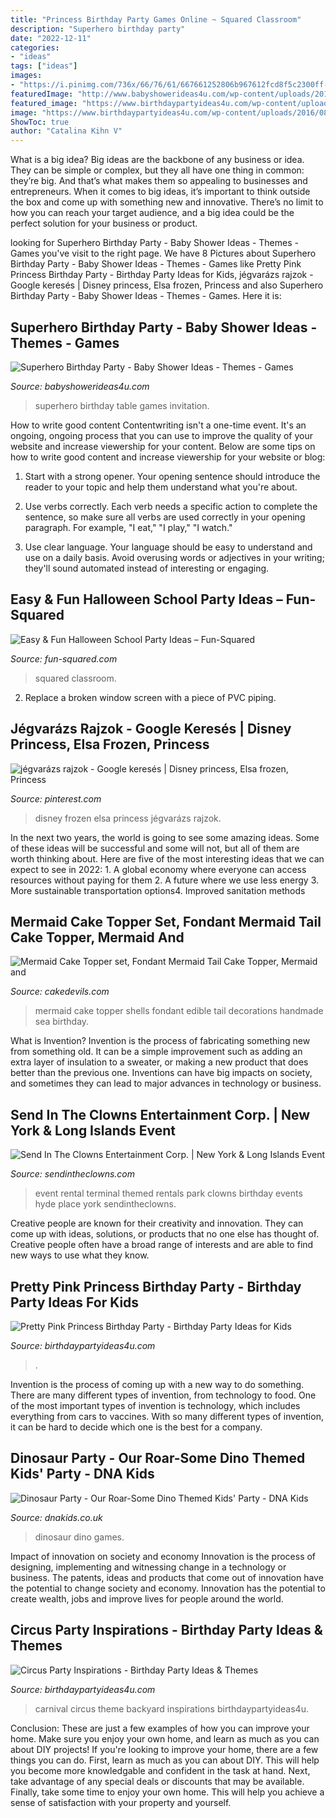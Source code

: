 ```yaml
---
title: "Princess Birthday Party Games Online ~ Squared Classroom"
description: "Superhero birthday party"
date: "2022-12-11"
categories:
- "ideas"
tags: ["ideas"]
images:
- "https://i.pinimg.com/736x/66/76/61/667661252806b967612fcd8f5c2300ff--frozen-snow-frozen-disney.jpg"
featuredImage: "http://www.babyshowerideas4u.com/wp-content/uploads/2014/05/superhero-birthday-party-ideas-table-setting-little-capes-and-masks-682x1024.jpg"
featured_image: "https://www.birthdaypartyideas4u.com/wp-content/uploads/2016/08/pretty-pink-princess-birthday-party-food-table.jpg"
image: "https://www.birthdaypartyideas4u.com/wp-content/uploads/2016/08/pretty-pink-princess-birthday-party-food-table.jpg"
ShowToc: true
author: "Catalina Kihn V"
---
```



What is a big idea?
Big ideas are the backbone of any business or idea. They can be simple or complex, but they all have one thing in common: they’re big. And that’s what makes them so appealing to businesses and entrepreneurs. When it comes to big ideas, it’s important to think outside the box and come up with something new and innovative. There’s no limit to how you can reach your target audience, and a big idea could be the perfect solution for your business or product.

	

		
looking for Superhero Birthday Party - Baby Shower Ideas - Themes - Games you've visit to the right page. We have 8 Pictures about Superhero Birthday Party - Baby Shower Ideas - Themes - Games like Pretty Pink Princess Birthday Party - Birthday Party Ideas for Kids, jégvarázs rajzok - Google keresés | Disney princess, Elsa frozen, Princess and also Superhero Birthday Party - Baby Shower Ideas - Themes - Games. Here it is:
		
    
## Superhero Birthday Party - Baby Shower Ideas - Themes - Games

<img loading=lazy src="http://www.babyshowerideas4u.com/wp-content/uploads/2014/05/superhero-birthday-party-ideas-table-setting-little-capes-and-masks-682x1024.jpg" onerror="this.onerror=null;this.src='https://tse3.mm.bing.net/th?id=OIP.WqOaw8PXkrcZSVBjPyrcsgHaLH&amp;pid=15.1';" alt="Superhero Birthday Party - Baby Shower Ideas - Themes - Games">

_Source: babyshowerideas4u.com_

>superhero birthday table games invitation. 

	

How to write good content
Contentwriting isn't a one-time event. It's an ongoing, ongoing process that you can use to improve the quality of your website and increase viewership for your content. Below are some tips on how to write good content and increase viewership for your website or blog: 
1) Start with a strong opener. Your opening sentence should introduce the reader to your topic and help them understand what you're about. 

2) Use verbs correctly. Each verb needs a specific action to complete the sentence, so make sure all verbs are used correctly in your opening paragraph. For example, "I eat," "I play," "I watch." 

3) Use clear language. Your language should be easy to understand and use on a daily basis. Avoid overusing words or adjectives in your writing; they'll sound automated instead of interesting or engaging.

    
## Easy &amp; Fun Halloween School Party Ideas – Fun-Squared

<img loading=lazy src="https://fun-squared.com/wp-content/uploads/2016/10/KidsHalloweenClassPartyIdeas.jpg" onerror="this.onerror=null;this.src='https://tse2.mm.bing.net/th?id=OIP.DN6U5TbuwMEi1UqqNagfhAHaKh&amp;pid=15.1';" alt="Easy &amp; Fun Halloween School Party Ideas – Fun-Squared">

_Source: fun-squared.com_

>squared classroom. 

	

2. Replace a broken window screen with a piece of PVC piping.

    
## Jégvarázs Rajzok - Google Keresés | Disney Princess, Elsa Frozen, Princess

<img loading=lazy src="https://i.pinimg.com/736x/66/76/61/667661252806b967612fcd8f5c2300ff--frozen-snow-frozen-disney.jpg" onerror="this.onerror=null;this.src='https://tse4.mm.bing.net/th?id=OIP.o_D7VeIPVVQbViNHF6gF0AAAAA&amp;pid=15.1';" alt="jégvarázs rajzok - Google keresés | Disney princess, Elsa frozen, Princess">

_Source: pinterest.com_

>disney frozen elsa princess jégvarázs rajzok. 

	

In the next two years, the world is going to see some amazing ideas. Some of these ideas will be successful and some will not, but all of them are worth thinking about. Here are five of the most interesting ideas that we can expect to see in 2022: 1. A global economy where everyone can access resources without paying for them 2. A future where we use less energy 3. More sustainable transportation options4. Improved sanitation methods
    
## Mermaid Cake Topper Set, Fondant Mermaid Tail Cake Topper, Mermaid And

<img loading=lazy src="http://www.cakedevils.com/uploads/1/0/9/0/10905695/s275947749466006588_p3597_i3_w640.jpeg" onerror="this.onerror=null;this.src='https://tse1.mm.bing.net/th?id=OIP.e9EdvDh1m-03bJDlnerubwHaGL&amp;pid=15.1';" alt="Mermaid Cake Topper set, Fondant Mermaid Tail Cake Topper, Mermaid and">

_Source: cakedevils.com_

>mermaid cake topper shells fondant edible tail decorations handmade sea birthday. 

	

What is Invention?
Invention is the process of fabricating something new from something old. It can be a simple improvement such as adding an extra layer of insulation to a sweater, or making a new product that does better than the previous one. Inventions can have big impacts on society, and sometimes they can lead to major advances in technology or business.

    
## Send In The Clowns Entertainment Corp. | New York &amp; Long Islands Event

<img loading=lazy src="https://sendintheclowns.com/event_terminal_index_files/vlb_images1/event_terminal04.jpg" onerror="this.onerror=null;this.src='https://tse2.mm.bing.net/th?id=OIP.tns5sIIgQCsdOEfCjius-gHaEK&amp;pid=15.1';" alt="Send In The Clowns Entertainment Corp. | New York &amp; Long Islands Event">

_Source: sendintheclowns.com_

>event rental terminal themed rentals park clowns birthday events hyde place york sendintheclowns. 

	

Creative people are known for their creativity and innovation. They can come up with ideas, solutions, or products that no one else has thought of. Creative people often have a broad range of interests and are able to find new ways to use what they know.

    
## Pretty Pink Princess Birthday Party - Birthday Party Ideas For Kids

<img loading=lazy src="https://www.birthdaypartyideas4u.com/wp-content/uploads/2016/08/pretty-pink-princess-birthday-party-food-table.jpg" onerror="this.onerror=null;this.src='https://tse2.mm.bing.net/th?id=OIP.rtmMgJln7uL6dEHs9CIWQQHaMP&amp;pid=15.1';" alt="Pretty Pink Princess Birthday Party - Birthday Party Ideas for Kids">

_Source: birthdaypartyideas4u.com_

>. 

	

Invention is the process of coming up with a new way to do something. There are many different types of invention, from technology to food. One of the most important types of invention is technology, which includes everything from cars to vaccines. With so many different types of invention, it can be hard to decide which one is the best for a company.

    
## Dinosaur Party - Our Roar-Some Dino Themed Kids&#039; Party - DNA Kids

<img loading=lazy src="https://www.dnakids.co.uk/wp-content/uploads/2019/07/Dino-700-x-445px_2-1.jpg" onerror="this.onerror=null;this.src='https://tse1.mm.bing.net/th?id=OIP.iX9DFzKT1bEsDz2tt_FQ4wHaEt&amp;pid=15.1';" alt="Dinosaur Party - Our Roar-Some Dino Themed Kids&#039; Party - DNA Kids">

_Source: dnakids.co.uk_

>dinosaur dino games. 

	

Impact of innovation on society and economy
Innovation is the process of designing, implementing and witnessing change in a technology or business. The patents, ideas and products that come out of innovation have the potential to change society and economy. Innovation has the potential to create wealth, jobs and improve lives for people around the world.

    
## Circus Party Inspirations - Birthday Party Ideas &amp; Themes

<img loading=lazy src="http://www.birthdaypartyideas4u.com/wp-content/uploads/2017/10/Backyard-Carnival-Theme-Party.png" onerror="this.onerror=null;this.src='https://tse3.mm.bing.net/th?id=OIP.6yApi6UMKsww-yJoOYHuXQHaLZ&amp;pid=15.1';" alt="Circus Party Inspirations - Birthday Party Ideas &amp; Themes">

_Source: birthdaypartyideas4u.com_

>carnival circus theme backyard inspirations birthdaypartyideas4u. 

	

Conclusion: These are just a few examples of how you can improve your home. Make sure you enjoy your own home, and learn as much as you can about DIY projects!
If you're looking to improve your home, there are a few things you can do. First, learn as much as you can about DIY. This will help you become more knowledgable and confident in the task at hand. Next, take advantage of any special deals or discounts that may be available. Finally, take some time to enjoy your own home. This will help you achieve a sense of satisfaction with your property and yourself.

